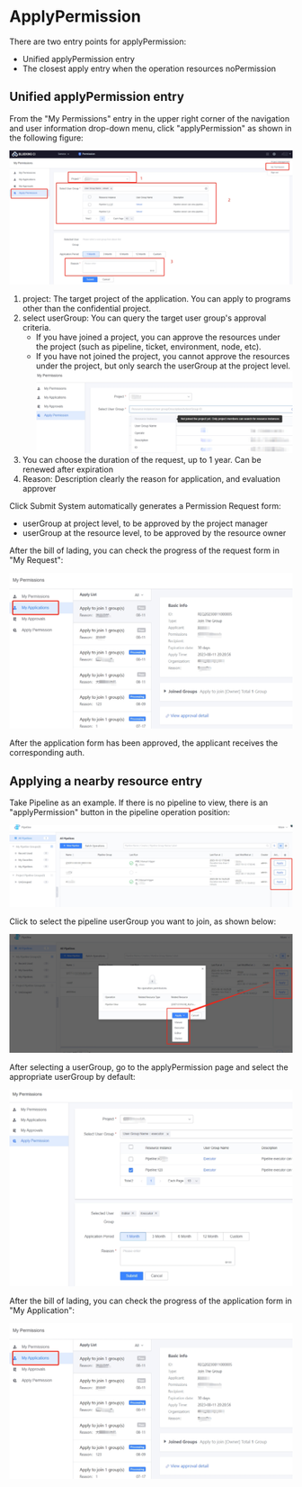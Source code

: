  # ApplyPermission 

 There are two entry points for applyPermission: 
 - Unified applyPermission entry 
 - The closest apply entry when the operation resources noPermission 

 ## Unified applyPermission entry 

 From the "My Permissions" entry in the upper right corner of the navigation and user information drop-down menu, click "applyPermission" as shown in the following figure: 

 ![](../../assets/permission/apply.png) 

 1. project: The target project of the application.  You can apply to programs other than the confidential project. 
 2. select userGroup: You can query the target user group's approval criteria. 
    - If you have joined a project, you can approve the resources under the project (such as pipeline, ticket, environment, node, etc). 
    - If you have not joined the project, you cannot approve the resources under the project, but only search the userGroup at the project level. 
    ![](../../assets/permission/apply_new_proj.png) 
 3. You can choose the duration of the request, up to 1 year.  Can be renewed after expiration 
 4. Reason: Description clearly the reason for application, and evaluation approver 

 Click Submit System automatically generates a Permission Request form: 
 - userGroup at project level, to be approved by the project manager 
 - userGroup at the resource level, to be approved by the resource owner 

 After the bill of lading, you can check the progress of the request form in "My Request": 

 ![](../../assets/permission/my_apply.png) 

 After the application form has been approved, the applicant receives the corresponding auth. 


 ## Applying a nearby resource entry 

 Take Pipeline as an example. If there is no pipeline to view, there is an "applyPermission" button in the pipeline operation position: 

 ![](../../assets/permission/apply_resource_entry.png) 

 Click to select the pipeline userGroup you want to join, as shown below: 

 ![](../../assets/permission/apply_resource_entry1.png) 

 After selecting a userGroup, go to the applyPermission page and select the appropriate userGroup by default: 

 ![](../../assets/permission/apply_resource_entry2.png) 

 After the bill of lading, you can check the progress of the application form in "My Application": 

 ![](../../assets/permission/my_apply.png) 